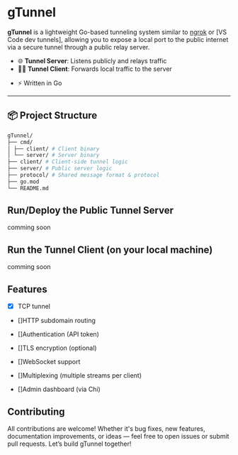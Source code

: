 # gTunnel

**gTunnel** is a lightweight Go-based tunneling system similar to [ngrok](https://ngrok.com/) or [VS Code dev tunnels], allowing you to expose a local port to the public internet via a secure tunnel through a public relay server.

- 🌐 **Tunnel Server**: Listens publicly and relays traffic
- 🧑‍💻 **Tunnel Client**: Forwards local traffic to the server
<!-- - 🔌 **Custom Protocol**: Efficient socket-based communication -->
- ⚡ Written in Go

---

## 📦 Project Structure

```bash
gTunnel/
├── cmd/
│ ├── client/ # Client binary
│ └── server/ # Server binary
├── client/ # Client-side tunnel logic
├── server/ # Public server logic
├── protocol/ # Shared message format & protocol
├── go.mod
└── README.md
```

##  Run/Deploy the Public Tunnel Server

 comming soon

## Run the Tunnel Client (on your local machine)

comming soon

## Features

- [x] TCP tunnel

- []HTTP subdomain routing

- []Authentication (API token)

- []TLS encryption (optional)

- []WebSocket support

- []Multiplexing (multiple streams per client)

- []Admin dashboard (via Chi)

## Contributing

All contributions are welcome! Whether it's bug fixes, new features, documentation improvements, or ideas — feel free to open issues or submit pull requests. Let’s build gTunnel together!